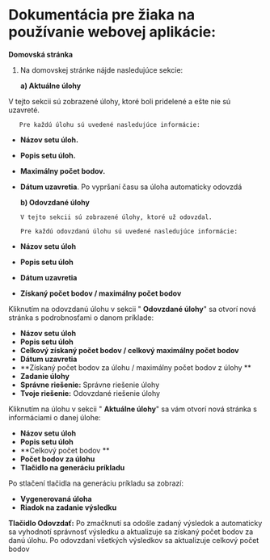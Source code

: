 # Dokumentácia pre žiaka na používanie webovej aplikácie:

**Domovská stránka**

1. Na domovskej stránke nájde nasledujúce sekcie:

   **a) Aktuálne úlohy**

V tejto sekcii sú zobrazené úlohy, ktoré boli pridelené a ešte nie sú uzavreté.

       Pre každú úlohu sú uvedené nasledujúce informácie:

- **Názov setu úloh.**
- **Popis setu úloh.**
- **Maximálny počet bodov.**
- **Dátum uzavretia**. Po vypršaní času sa úloha automaticky odovzdá

   **b) Odovzdané úlohy**

      V tejto sekcii sú zobrazené úlohy, ktoré už odovzdal.

      Pre každú odovzdanú úlohu sú uvedené nasledujúce informácie:

- **Názov setu úloh**
- **Popis setu úloh**
- **Dátum uzavretia**
- **Získaný počet bodov / maximálny počet bodov**

Kliknutím na odovzdanú úlohu v sekcii " **Odovzdané úlohy**" sa otvorí nová stránka s podrobnosťami o danom príklade:

- **Názov setu úloh**
- **Popis setu úloh**
- **Celkový získaný počet bodov / celkový maximálny počet bodov**
- **Dátum uzavretia**
- **Získaný počet bodov za úlohu / maximálny počet bodov z úlohy **
- **Zadanie úlohy**
- **Správne riešenie:** Správne riešenie úlohy
- **Tvoje riešenie:** Odovzdané riešenie úlohy

Kliknutím na úlohu v sekcii " **Aktuálne úlohy**" sa vám otvorí nová stránka s informáciami o danej úlohe:

- **Názov setu úloh**
- **Popis setu úloh**
- **Celkový počet bodov **
- **Počet bodov za úlohu**
- **Tlačidlo na generáciu príkladu**

Po stlačení tlačidla na generáciu príkladu sa zobrazí:

- **Vygenerovaná úloha**
- **Riadok na zadanie výsledku**

**Tlačidlo Odovzdať:** Po zmačknutí sa odošle zadaný výsledok a automaticky sa vyhodnotí správnosť výsledku a aktualizuje sa získaný počet bodov za danú úlohu. Po odovzdaní všetkých výsledkov sa aktualizuje celkový počet bodov
